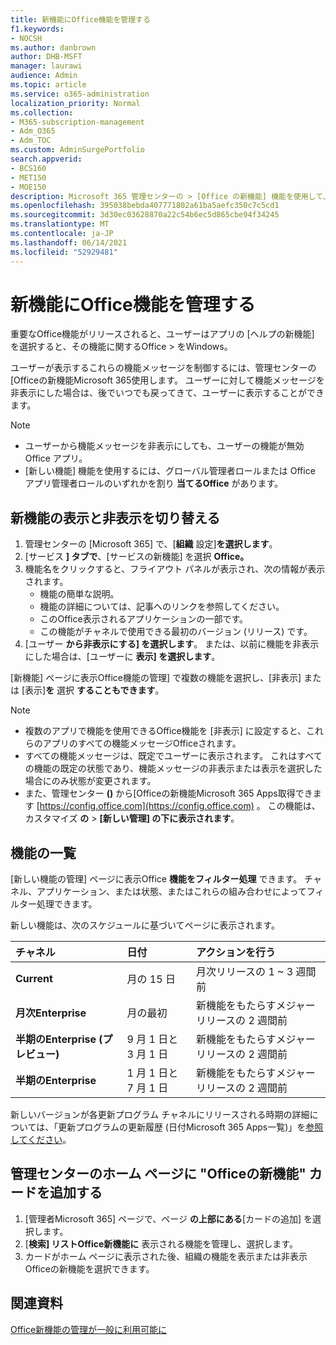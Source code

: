 ```yaml
---
title: 新機能にOffice機能を管理する
f1.keywords:
- NOCSH
ms.author: danbrown
author: DHB-MSFT
manager: laurawi
audience: Admin
ms.topic: article
ms.service: o365-administration
localization_priority: Normal
ms.collection:
- M365-subscription-management
- Adm_O365
- Adm_TOC
ms.custom: AdminSurgePortfolio
search.appverid:
- BCS160
- MET150
- MOE150
description: Microsoft 365 管理センターの > [Office の新機能] 機能を使用して、ユーザーが Office アプリ の Office アプリ on Windows で [新機能] を選択した場合に表示または非表示にする Office 機能を決定します。
ms.openlocfilehash: 395038bebda407771802a61ba5aefc350c7c5cd1
ms.sourcegitcommit: 3d30ec03628870a22c54b6ec5d865cbe94f34245
ms.translationtype: MT
ms.contentlocale: ja-JP
ms.lasthandoff: 06/14/2021
ms.locfileid: "52929481"
---
```

# <a name="manage-which-office-features-appear-in-whats-new"></a>新機能にOffice機能を管理する

重要なOffice機能がリリースされると、ユーザーはアプリの [ヘルプの新機能] を選択すると、その機能に関するOffice  >  をWindows。

ユーザーが表示するこれらの機能メッセージを制御するには、管理センターの[Officeの新機能Microsoft 365使用します。 ユーザーに対して機能メッセージを非表示にした場合は、後でいつでも戻ってきて、ユーザーに表示することができます。

> [!NOTE]
> - ユーザーから機能メッセージを非表示にしても、ユーザーの機能が無効Office アプリ。
> - [新しい機能] 機能を使用するには、グローバル管理者ロールまたは Office アプリ管理者ロールのいずれかを割り **当てるOffice** があります。

## <a name="show-or-hide-new-features"></a>新機能の表示と非表示を切り替える 

1. 管理センターの [Microsoft 365] で、[**組織** 設定]**を選択します**。
2. [サービス **] タブで**、[サービスの新機能] を選択 **Office。**
3. 機能名をクリックすると、フライアウト パネルが表示され、次の情報が表示されます。
     - 機能の簡単な説明。
     - 機能の詳細については、記事へのリンクを参照してください。
     - このOffice表示されるアプリケーションの一部です。
     - この機能がチャネルで使用できる最初のバージョン (リリース) です。
4. [ユーザー **から非表示にする] を選択します**。 または、以前に機能を非表示にした場合は、[ユーザーに **表示] を選択します**。

[新機能] ページに表示Office機能の管理] で複数の機能を選択し、[非表示] または [表示]**を** 選択 **することもできます**。

> [!NOTE]
> - 複数のアプリで機能を使用できるOffice機能を [非表示] に設定すると、これらのアプリのすべての機能メッセージOfficeされます。
> - すべての機能メッセージは、既定でユーザーに表示されます。 これはすべての機能の既定の状態であり、機能メッセージの非表示または表示を選択した場合にのみ状態が変更されます。
> - また、管理センター **()** から[Officeの新機能Microsoft 365 Apps取得できます [https://config.office.com](https://config.office.com) 。 この機能は、カスタマイズ **の**  >  **[新しい管理] の下に表示されます**。

## <a name="list-of-features"></a>機能の一覧

[新しい機能の管理] ページに表示Office **機能をフィルター処理** できます。 チャネル、アプリケーション、または状態、またはこれらの組み合わせによってフィルター処理できます。

新しい機能は、次のスケジュールに基づいてページに表示されます。

|チャネル|日付|アクションを行う|
|:-----|:-----|:-----|
|**Current** <br/> |月の 15 日  <br/> |月次リリースの 1 ~ 3 週間前 <br/> |
|**月次Enterprise** <br/> |月の最初  <br/> |新機能をもたらすメジャー リリースの 2 週間前 |
|**半期のEnterprise (プレビュー)** <br/> |9 月 1 日と 3 月 1 日 <br/> | 新機能をもたらすメジャー リリースの 2 週間前|
|**半期のEnterprise** <br/> |1 月 1 日と 7 月 1 日 <br/> | 新機能をもたらすメジャー リリースの 2 週間前<br/> |

新しいバージョンが各更新プログラム チャネルにリリースされる時期の詳細については、「更新プログラムの更新履歴 (日付Microsoft 365 Apps一覧)」を[参照してください](/officeupdates/update-history-microsoft365-apps-by-date)。

## <a name="add-the-whats-new-in-office-card-to-the-admin-center-home-page"></a>管理センターのホーム ページに "Officeの新機能" カードを追加する

1. [管理者Microsoft 365] ページで、ページ **の上部にある**[カードの追加] を選択します。
2. [**検索] リストOffice新機能に** 表示される機能を管理し、選択します。
3. カードがホーム ページに表示された後、組織の機能を表示または非表示Officeの新機能を選択[](#show-or-hide-new-features)できます。


## <a name="related-articles"></a>関連資料

[Office新機能の管理が一般に利用可能に](https://techcommunity.microsoft.com/t5/microsoft-365-blog/office-what-s-new-management-is-now-generally-available/ba-p/1179954)

